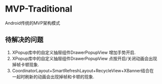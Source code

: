 # MVP-Traditional
Android传统的MVP架构模式
## 待解决的问题  
1. XPopup库中的自定义抽屉组件DrawerPopupView 增加手势开启.
2. XPopup库中的自定义抽屉组件DrawerPopupView 点按开启/关闭动画会出现掉帧卡顿现象.
3. CoordinatorLayout+SmartRefreshLayout+RecycleView+XBanner结合在一起时刷新的动画会出现掉帧和卡顿的现象.

